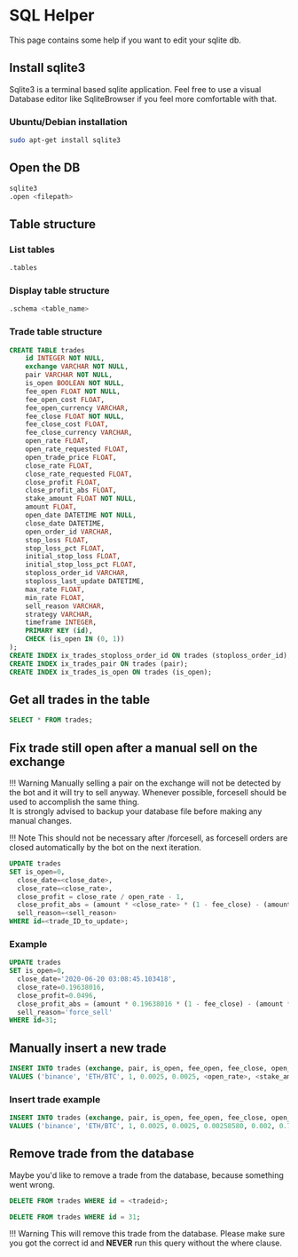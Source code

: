 # SQL Helper

This page contains some help if you want to edit your sqlite db.

## Install sqlite3

Sqlite3 is a terminal based sqlite application.
Feel free to use a visual Database editor like SqliteBrowser if you feel more comfortable with that.

### Ubuntu/Debian installation

```bash
sudo apt-get install sqlite3
```

## Open the DB

```bash
sqlite3
.open <filepath>
```

## Table structure

### List tables

```bash
.tables
```

### Display table structure

```bash
.schema <table_name>
```

### Trade table structure

```sql
CREATE TABLE trades
    id INTEGER NOT NULL,
    exchange VARCHAR NOT NULL,
    pair VARCHAR NOT NULL,
    is_open BOOLEAN NOT NULL,
    fee_open FLOAT NOT NULL,
    fee_open_cost FLOAT,
    fee_open_currency VARCHAR,
    fee_close FLOAT NOT NULL,
    fee_close_cost FLOAT,
    fee_close_currency VARCHAR,
    open_rate FLOAT,
    open_rate_requested FLOAT,
    open_trade_price FLOAT,
    close_rate FLOAT,
    close_rate_requested FLOAT,
    close_profit FLOAT,
    close_profit_abs FLOAT,
    stake_amount FLOAT NOT NULL,
    amount FLOAT,
    open_date DATETIME NOT NULL,
    close_date DATETIME,
    open_order_id VARCHAR,
    stop_loss FLOAT,
    stop_loss_pct FLOAT,
    initial_stop_loss FLOAT,
    initial_stop_loss_pct FLOAT,
    stoploss_order_id VARCHAR,
    stoploss_last_update DATETIME,
    max_rate FLOAT,
    min_rate FLOAT,
    sell_reason VARCHAR,
    strategy VARCHAR,
    timeframe INTEGER,
    PRIMARY KEY (id),
    CHECK (is_open IN (0, 1))
);
CREATE INDEX ix_trades_stoploss_order_id ON trades (stoploss_order_id);
CREATE INDEX ix_trades_pair ON trades (pair);
CREATE INDEX ix_trades_is_open ON trades (is_open);

```

## Get all trades in the table

```sql
SELECT * FROM trades;
```

## Fix trade still open after a manual sell on the exchange

!!! Warning
  	Manually selling a pair on the exchange will not be detected by the bot and it will try to sell anyway. Whenever possible, forcesell <tradeid> should be used to accomplish the same thing.  
	It is strongly advised to backup your database file before making any manual changes.

!!! Note
  	This should not be necessary after /forcesell, as forcesell orders are closed automatically by the bot on the next iteration.

```sql
UPDATE trades
SET is_open=0,
  close_date=<close_date>,
  close_rate=<close_rate>,
  close_profit = close_rate / open_rate - 1,
  close_profit_abs = (amount * <close_rate> * (1 - fee_close) - (amount * (open_rate * 1 - fee_open))),
  sell_reason=<sell_reason>
WHERE id=<trade_ID_to_update>;
```

### Example

```sql
UPDATE trades
SET is_open=0,
  close_date='2020-06-20 03:08:45.103418',
  close_rate=0.19638016,
  close_profit=0.0496,
  close_profit_abs = (amount * 0.19638016 * (1 - fee_close) - (amount * open_rate * (1 - fee_open)))
  sell_reason='force_sell'  
WHERE id=31;
```

## Manually insert a new trade

```sql
INSERT INTO trades (exchange, pair, is_open, fee_open, fee_close, open_rate, stake_amount, amount, open_date)
VALUES ('binance', 'ETH/BTC', 1, 0.0025, 0.0025, <open_rate>, <stake_amount>, <amount>, '<datetime>')
```

### Insert trade example

```sql
INSERT INTO trades (exchange, pair, is_open, fee_open, fee_close, open_rate, stake_amount, amount, open_date)
VALUES ('binance', 'ETH/BTC', 1, 0.0025, 0.0025, 0.00258580, 0.002, 0.7715262081, '2020-06-28 12:44:24.000000')
```

## Remove trade from the database

Maybe you'd like to remove a trade from the database, because something went wrong.

```sql
DELETE FROM trades WHERE id = <tradeid>;
```

```sql
DELETE FROM trades WHERE id = 31;
```

!!! Warning
    This will remove this trade from the database. Please make sure you got the correct id and **NEVER** run this query without the where clause.
